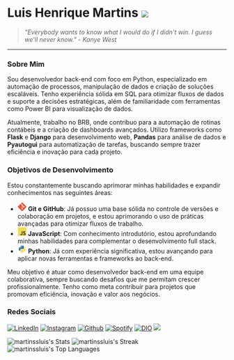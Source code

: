 # Luis Henrique Martins <img src="https://images-wixmp-ed30a86b8c4ca887773594c2.wixmp.com/f/47361df0-7a0b-4149-92d6-dd127f25a9f8/dfm11pb-63740cae-a8ab-43cb-bf90-0351c5f89ff5.gif" width="50" style="vertical-align: middle;" />

> *"Everybody wants to know what I would do if I didn't win. I guess we'll never know." - Kanye West*

---

### Sobre Mim

Sou desenvolvedor back-end com foco em Python, especializado em automação de processos, manipulação de dados e criação de soluções escaláveis. Tenho experiência sólida em SQL para otimizar fluxos de dados e suporte a decisões estratégicas, além de familiaridade com ferramentas como Power BI para visualização de dados.

Atualmente, trabalho no BRB, onde contribuo para a automação de rotinas contábeis e a criação de dashboards avançados. Utilizo frameworks como **Flask** e **Django** para desenvolvimento web, **Pandas** para análise de dados e **Pyautogui** para automatização de tarefas, buscando sempre trazer eficiência e inovação para cada projeto.

### Objetivos de Desenvolvimento

Estou constantemente buscando aprimorar minhas habilidades e expandir conhecimentos nas seguintes áreas:

- <img src="https://raw.githubusercontent.com/devicons/devicon/master/icons/git/git-original.svg" alt="git" width="20" height="20" /> **Git e GitHub**: Já possuo uma base sólida no controle de versões e colaboração em projetos, e estou aprimorando o uso de práticas avançadas para otimizar fluxos de trabalho.
- <img src="https://raw.githubusercontent.com/devicons/devicon/master/icons/javascript/javascript-original.svg" alt="javascript" width="20" height="20" /> **JavaScript**: Com conhecimento introdutório, estou aprofundando minhas habilidades para complementar o desenvolvimento full stack.
- <img src="https://raw.githubusercontent.com/devicons/devicon/master/icons/python/python-original.svg" alt="python" width="20" height="20" /> **Python**: Já com experiência significativa, estou avançando para aplicar novas ferramentas e frameworks ao back-end.

Meu objetivo é atuar como desenvolvedor back-end em uma equipe colaborativa, sempre buscando desafios que me permitam crescer profissionalmente. Tenho como meta contribuir para projetos que promovam eficiência, inovação e valor aos negócios.

### Redes Sociais

[![LinkedIn](https://img.shields.io/badge/LinkedIn-0077B5?style=for-the-badge&logo=linkedin&logoColor=fff)](https://www.linkedin.com/in/martinssluiss) [![Instagram](https://img.shields.io/badge/Instagram-%23E4405F?style=for-the-badge&logo=instagram&logoColor=fff)](https://www.instagram.com/martinss.luis/) [![Github](https://img.shields.io/badge/Github-%23000000?style=for-the-badge&logo=github&logoColor=fff)](https://github.com/martinssluis) [![Spotify](https://img.shields.io/badge/Spotify-%231DB954?style=for-the-badge&logo=spotify&logoColor=fff)](https://open.spotify.com/user/22khipvilsnydxcso532oh3ly?si=47faca65428e407f) [![DIO](https://img.shields.io/badge/DIO-%23231DB5?style=for-the-badge&logo=dio&logoColor=fff)](https://web.dio.me/users/luishenrique_martinslima?tab=achievements) <a href="mailto:martinssluis.lhml@gmail.com"><img src="https://img.shields.io/badge/-Gmail-%23333?style=for-the-badge&logo=gmail&logoColor=white" target="_blank"></a>

 ![martinssluis's Stats](https://github-readme-stats.vercel.app/api?username=martinssluis&theme=tokyonight&show_icons=true&hide_border=true&count_private=true)
![martinssluis's Streak](https://github-readme-streak-stats.herokuapp.com/?user=martinssluis&theme=tokyonight&hide_border=true)
![martinssluis's Top Languages](https://github-readme-stats.vercel.app/api/top-langs/?username=martinssluis&theme=tokyonight&show_icons=true&hide_border=true&layout=compact)
